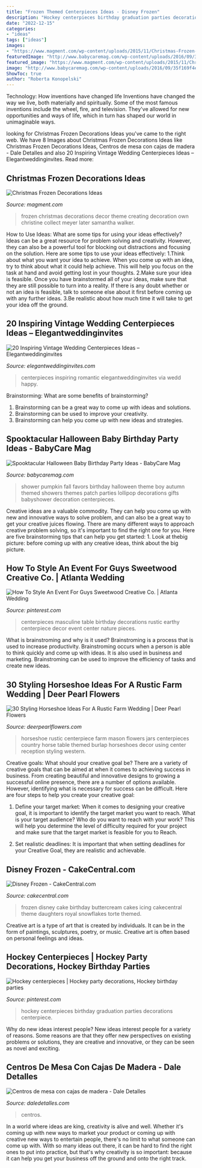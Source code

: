 ```yaml
---
title: "Frozen Themed Centerpieces Ideas - Disney Frozen"
description: "Hockey centerpieces birthday graduation parties decorations centerpiece"
date: "2022-12-15"
categories:
- "ideas"
tags: ["ideas"]
images:
- "https://www.magment.com/wp-content/uploads/2015/11/Christmas-Frozen-Decoration-3.jpg"
featuredImage: "http://www.babycaremag.com/wp-content/uploads/2016/09/35f169f4e4fb11a070a2831bca53336d.jpg"
featured_image: "https://www.magment.com/wp-content/uploads/2015/11/Christmas-Frozen-Decoration-3.jpg"
image: "http://www.babycaremag.com/wp-content/uploads/2016/09/35f169f4e4fb11a070a2831bca53336d.jpg"
ShowToc: true
author: "Roberta Konopelski"
---
```



Technology: How inventions have changed life
Inventions have changed the way we live, both materially and spiritually. Some of the most famous inventions include the wheel, fire, and television. They've allowed for new opportunities and ways of life, which in turn has shaped our world in unimaginable ways.

	

		
looking for Christmas Frozen Decorations Ideas you've came to the right web. We have 8 Images about Christmas Frozen Decorations Ideas like Christmas Frozen Decorations Ideas, Centros de mesa con cajas de madera - Dale Detalles and also 20 Inspiring Vintage Wedding Centerpieces Ideas – Elegantweddinginvites. Read more:
		
    
## Christmas Frozen Decorations Ideas

<img loading=lazy src="https://www.magment.com/wp-content/uploads/2015/11/Christmas-Frozen-Decoration-3.jpg" onerror="this.onerror=null;this.src='https://tse3.mm.bing.net/th?id=OIP.PhT1G8N1-LnlKlryNeiPZQHaJ4&amp;pid=15.1';" alt="Christmas Frozen Decorations Ideas">

_Source: magment.com_

>frozen christmas decorations decor theme creating decoration own christine collect meyer later samantha walker. 

	

How to Use Ideas: What are some tips for using your ideas effectively?
Ideas can be a great resource for problem solving and creativity. However, they can also be a powerful tool for blocking out distractions and focusing on the solution. Here are some tips to use your ideas effectively:
1.Think about what you want your idea to achieve. When you come up with an idea, try to think about what it could help achieve. This will help you focus on the task at hand and avoid getting lost in your thoughts.
2.Make sure your idea is feasible. Once you have brainstormed all of your ideas, make sure that they are still possible to turn into a reality. If there is any doubt whether or not an idea is feasible, talk to someone else about it first before coming up with any further ideas.
3.Be realistic about how much time it will take to get your idea off the ground.

    
## 20 Inspiring Vintage Wedding Centerpieces Ideas – Elegantweddinginvites

<img loading=lazy src="https://www.elegantweddinginvites.com/wedding-blog/wp-content/uploads/2016/07/romantic-vintage-wedding-centerpieces-ideas.jpg" onerror="this.onerror=null;this.src='https://tse3.mm.bing.net/th?id=OIP.CfvPAeyKJABm8eclUVctfwHaLH&amp;pid=15.1';" alt="20 Inspiring Vintage Wedding Centerpieces Ideas – Elegantweddinginvites">

_Source: elegantweddinginvites.com_

>centerpieces inspiring romantic elegantweddinginvites via wedd happy. 

	

Brainstorming: What are some benefits of brainstorming?
1. Brainstorming can be a great way to come up with ideas and solutions.
2. Brainstorming can be used to improve your creativity.
3. Brainstorming can help you come up with new ideas and strategies.

    
## Spooktacular Halloween Baby Birthday Party Ideas - BabyCare Mag

<img loading=lazy src="http://www.babycaremag.com/wp-content/uploads/2016/09/35f169f4e4fb11a070a2831bca53336d.jpg" onerror="this.onerror=null;this.src='https://tse3.mm.bing.net/th?id=OIP.Ee0PM7b-y5rgHRl6bONDbQHaKX&amp;pid=15.1';" alt="Spooktacular Halloween Baby Birthday Party Ideas - BabyCare Mag">

_Source: babycaremag.com_

>shower pumpkin fall favors birthday halloween theme boy autumn themed showers themes patch parties lollipop decorations gifts babyshower decoration centerpieces. 

	

Creative ideas are a valuable commodity. They can help you come up with new and innovative ways to solve problem, and can also be a great way to get your creative juices flowing. There are many different ways to approach creative problem solving, so it's important to find the right one for you. Here are five brainstorming tips that can help you get started: 1. Look at thebig picture: before coming up with any creative ideas, think about the big picture.

    
## How To Style An Event For Guys Sweetwood Creative Co. | Atlanta Wedding

<img loading=lazy src="https://i.pinimg.com/736x/4b/30/d7/4b30d7556a09ede8c0d5bddef02bbb4f--manly-centerpieces-masculine-centerpieces.jpg" onerror="this.onerror=null;this.src='https://tse1.mm.bing.net/th?id=OIP.gWUgDygRLx8RrN0rNOBlMwHaLH&amp;pid=15.1';" alt="How To Style An Event For Guys Sweetwood Creative Co. | Atlanta Wedding">

_Source: pinterest.com_

>centerpieces masculine table birthday decorations rustic earthy centerpiece decor event center nature pieces. 

	

What is brainstroming and why is it used?
Brainstroming is a process that is used to increase productivity. Brainstroming occurs when a person is able to think quickly and come up with ideas. It is also used in business and marketing. Brainstroming can be used to improve the efficiency of tasks and create new ideas.

    
## 30 Styling Horseshoe Ideas For A Rustic Farm Wedding | Deer Pearl Flowers

<img loading=lazy src="http://www.deerpearlflowers.com/wp-content/uploads/2016/02/rustic-wedding-horseshoe-wedding-centerpiece-with-burlap-and-mason-jars.jpg" onerror="this.onerror=null;this.src='https://tse3.mm.bing.net/th?id=OIP.I3m_RYD8QbV_8gEnvdGyAwHaLH&amp;pid=15.1';" alt="30 Styling Horseshoe Ideas For A Rustic Farm Wedding | Deer Pearl Flowers">

_Source: deerpearlflowers.com_

>horseshoe rustic centerpiece farm mason flowers jars centerpieces country horse table themed burlap horseshoes decor using center reception styling western. 

	

Creative goals: What should your creative goal be?
There are a variety of creative goals that can be aimed at when it comes to achieving success in business. From creating beautiful and innovative designs to growing a successful online presence, there are a number of options available. However, identifying what is necessary for success can be difficult. Here are four steps to help you create your creative goal:
1. Define your target market: When it comes to designing your creative goal, it is important to identify the target market you want to reach. What is your target audience? Who do you want to reach with your work? This will help you determine the level of difficulty required for your project and make sure that the target market is feasible for you to Reach.

2. Set realistic deadlines: It is important that when setting deadlines for your Creative Goal, they are realistic and achievable.

    
## Disney Frozen - CakeCentral.com

<img loading=lazy src="https://cdn001.cakecentral.com/gallery/2015/03/900_759939S9rs_disney-frozen.jpg" onerror="this.onerror=null;this.src='https://tse1.mm.bing.net/th?id=OIP.ttR5zhd0yryKyndZNDeD1wHaJ4&amp;pid=15.1';" alt="Disney Frozen - CakeCentral.com">

_Source: cakecentral.com_

>frozen disney cake birthday buttercream cakes icing cakecentral theme daughters royal snowflakes torte themed. 

	

Creative art is a type of art that is created by individuals. It can be in the form of paintings, sculptures, poetry, or music. Creative art is often based on personal feelings and ideas.

    
## Hockey Centerpieces | Hockey Party Decorations, Hockey Birthday Parties

<img loading=lazy src="https://i.pinimg.com/736x/97/8d/60/978d60febb26116d146dc4e4cbe55884--hockey-centerpiece-centerpieces.jpg" onerror="this.onerror=null;this.src='https://tse4.mm.bing.net/th?id=OIP.RHUR3Jc_nCQ8y_BiHsQy3wHaJ3&amp;pid=15.1';" alt="Hockey centerpieces | Hockey party decorations, Hockey birthday parties">

_Source: pinterest.com_

>hockey centerpieces birthday graduation parties decorations centerpiece. 

	

Why do new ideas interest people?
New ideas interest people for a variety of reasons. Some reasons are that they offer new perspectives on existing problems or solutions, they are creative and innovative, or they can be seen as novel and exciting.

    
## Centros De Mesa Con Cajas De Madera - Dale Detalles

<img loading=lazy src="https://i2.wp.com/www.daledetalles.com/wp-content/uploads/2017/05/centros-de-mesa-con-cajas-de-madera8.jpg" onerror="this.onerror=null;this.src='https://tse3.mm.bing.net/th?id=OIP.lqfPKrFcpHbWbkerQmHLagHaLH&amp;pid=15.1';" alt="Centros de mesa con cajas de madera - Dale Detalles">

_Source: daledetalles.com_

>centros. 

	

In a world where ideas are king, creativity is alive and well. Whether it's coming up with new ways to market your product or coming up with creative new ways to entertain people, there's no limit to what someone can come up with. With so many ideas out there, it can be hard to find the right ones to put into practice, but that's why creativity is so important: because it can help you get your business off the ground and onto the right track.

